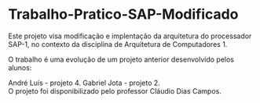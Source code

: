 # Trabalho-Pratico-SAP-Modificado

Este projeto visa modificação e implentação da arquitetura do processador SAP-1, no contexto da disciplina de Arquitetura de Computadores 1.

O trabalho é uma evolução de um projeto anterior desenvolvido pelos alunos:

André Luís - projeto 4.
Gabriel Jota - projeto 2.   
O projeto foi disponibilizado pelo professor Cláudio Dias Campos.
